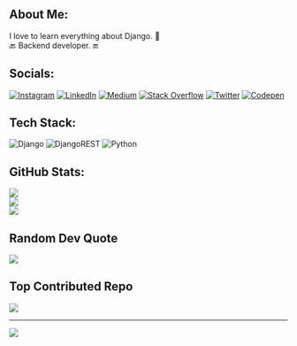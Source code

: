 ## About Me:
I love to learn everything about Django. 🐍<br>🔙 Backend developer. 🔚


## Socials:
[![Instagram](https://img.shields.io/badge/Instagram-%23E4405F.svg?logo=Instagram&logoColor=white)](https://instagram.com/ali.fallahi.01) [![LinkedIn](https://img.shields.io/badge/LinkedIn-%230077B5.svg?logo=linkedin&logoColor=white)](https://linkedin.com/in/ali-fallahi-2b2248215) [![Medium](https://img.shields.io/badge/Medium-12100E?logo=medium&logoColor=white)](https://medium.com/@ali.fallahi) [![Stack Overflow](https://img.shields.io/badge/-Stackoverflow-FE7A16?logo=stack-overflow&logoColor=white)](https://stackoverflow.com/users/22026286) [![Twitter](https://img.shields.io/badge/Twitter-%231DA1F2.svg?logo=Twitter&logoColor=white)](https://twitter.com/alif_1380) [![Codepen](https://img.shields.io/badge/Codepen-000000?style=for-the-badge&logo=codepen&logoColor=white)](https://codepen.io/Ali-Fallahi) 

## Tech Stack:
![Django](https://img.shields.io/badge/django-%23092E20.svg?style=for-the-badge&logo=django&logoColor=white) ![DjangoREST](https://img.shields.io/badge/DJANGO-REST-ff1709?style=for-the-badge&logo=django&logoColor=white&color=ff1709&labelColor=gray) ![Python](https://img.shields.io/badge/python-3670A0?style=for-the-badge&logo=python&logoColor=ffdd54)
## GitHub Stats:
![](https://github-readme-stats.vercel.app/api?username=Ali-Fallahi&theme=default&hide_border=false&include_all_commits=false&count_private=false)<br/>
![](https://github-readme-streak-stats.herokuapp.com/?user=Ali-Fallahi&theme=default&hide_border=false)<br/>
![](https://github-readme-stats.vercel.app/api/top-langs/?username=Ali-Fallahi&theme=default&hide_border=false&include_all_commits=false&count_private=false&layout=compact)

## Random Dev Quote
![](https://quotes-github-readme.vercel.app/api?type=horizontal&theme=radical)

## Top Contributed Repo
![](https://github-contributor-stats.vercel.app/api?username=Ali-Fallahi&limit=5&theme=dark&combine_all_yearly_contributions=true)

---
[![](https://visitcount.itsvg.in/api?id=Ali-Fallahi&icon=0&color=0)](https://visitcount.itsvg.in)

<!-- Proudly created with GPRM ( https://gprm.itsvg.in ) -->
